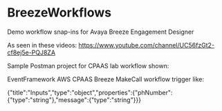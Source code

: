 # BreezeWorkflows
Demo workflow snap-ins for Avaya Breeze Engagement Designer

As seen in these videos:  https://www.youtube.com/channel/UC56fzGt2-cf8ej5e-PQJ8ZA 

Sample Postman project for CPAAS lab workflow shown:  <deprecated>

EventFramework AWS CPAAS Breeze MakeCall workflow trigger like:

{"title":"Inputs","type":"object","properties":{"phNumber":{"type":"string"},"message":{"type":"string"}}}
